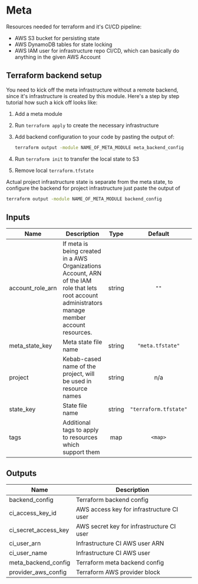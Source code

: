 # Meta

Resources needed for terraform and it's CI/CD pipeline:

- AWS S3 bucket for persisting state
- AWS DynamoDB tables for state locking
- AWS IAM user for infrastructure repo CI/CD, which can basically do anything in the given AWS Account

## Terraform backend setup

You need to kick off the meta infrastructure without a remote backend, since it's infrastructure is created by this module.
Here's a step by step tutorial how such a kick off looks like:

1. Add a meta module 
2. Run `terraform apply` to create the necessary infrastructure
3. Add backend configuration to your code by pasting the output of:

    ```sh
    terraform output -module NAME_OF_META_MODULE meta_backend_config
    ```

3. Run `terraform init` to transfer the local state to S3
4. Remove local `terraform.tfstate`

Actual project infrastructure state is separate from the meta state, to configure the backend for project infrastructure just paste the output of 

```sh
terraform output -module NAME_OF_META_MODULE backend_config
```

## Inputs

| Name               | Description                                                                                                                                         |  Type  |        Default        | Required |
| ------------------ | --------------------------------------------------------------------------------------------------------------------------------------------------- | :----: | :-------------------: | :------: |
| account\_role\_arn | If meta is being created in a AWS Organizations Account, ARN of the IAM role that lets root account administrators manage member account resources. | string |         `""`          |    no    |
| meta\_state\_key   | Meta state file name                                                                                                                                | string |   `"meta.tfstate"`    |    no    |
| project            | Kebab-cased name of the project, will be used in resource names                                                                                     | string |          n/a          |   yes    |
| state\_key         | State file name                                                                                                                                     | string | `"terraform.tfstate"` |    no    |
| tags               | Additional tags to apply to resources which support them                                                                                            |  map   |        `<map>`        |    no    |

## Outputs

| Name                    | Description                               |
| ----------------------- | ----------------------------------------- |
| backend\_config         | Terraform backend config                  |
| ci\_access\_key\_id     | AWS access key for infrastructure CI user |
| ci\_secret\_access\_key | AWS secret key for infrastructure CI user |
| ci\_user\_arn           | Infrastructure CI AWS user ARN            |
| ci\_user\_name          | Infrastructure CI AWS user                |
| meta\_backend\_config   | Terraform meta backend config             |
| provider\_aws\_config   | Terraform AWS provider block              |
